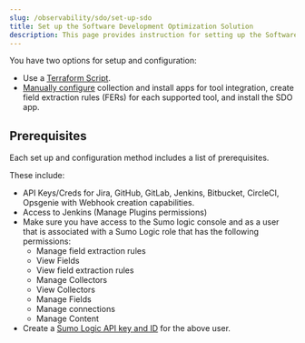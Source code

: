 ```yaml
---
slug: /observability/sdo/set-up-sdo
title: Set up the Software Development Optimization Solution
description: This page provides instruction for setting up the Software Development Optimization Solution including manual, Terraform, and Atlassian Marketplace.
---
```



You have two options for setup and configuration:

* Use a [Terraform Script](sdo-setup-with-terraform-script.md).
* [Manually configure](sdo-manual-configuration.md) collection and install apps for tool integration, create field extraction rules (FERs) for each supported tool, and install the SDO app.

## Prerequisites

Each set up and configuration method includes a list of prerequisites.

These include:

* API Keys/Creds for Jira, GitHub, GitLab, Jenkins, Bitbucket, CircleCI, Opsgenie with Webhook creation capabilities. 
* Access to Jenkins (Manage Plugins permissions)
* Make sure you have access to the Sumo logic console and as a user that is associated with a Sumo Logic role that has the following permissions:
  * Manage field extraction rules
  * View Fields
  * View field extraction rules
  * Manage Collectors
  * View Collectors
  * Manage Fields
  * Manage connections
  * Manage Content
* Create a [Sumo Logic API key and ID](/docs/manage/security/access-keys.md) for the above user.
